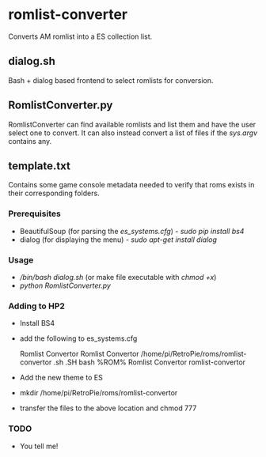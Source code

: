 # romlist-converter
Converts AM romlist into a ES collection list.

## dialog.sh
Bash + dialog based frontend to select romlists for conversion.

## RomlistConverter.py
RomlistConverter can find available romlists and list them and have the user select one to convert.
It can also instead convert a list of files if the *sys.argv* contains any.

## template.txt
Contains some game console metadata needed to verify that roms exists in their corresponding folders.

### Prerequisites
* BeautifulSoup (for parsing the *es_systems.cfg*) - _sudo pip install bs4_
* dialog (for displaying the menu) - _sudo apt-get install dialog_

### Usage
* _/bin/bash dialog.sh_ (or make file executable with *chmod +x*)
* _python RomlistConverter.py_

### Adding to HP2
* Install BS4
* add the following to es_systems.cfg
	
  <system>
    <name>Romlist Convertor</name>
    <fullname>Romlist Convertor</fullname>
    <path>/home/pi/RetroPie/roms/romlist-convertor</path>
    <extension>.sh .SH</extension>
    <command>bash %ROM%</command>
    <platform>Romlist Convertor</platform>
    <theme>romlist-convertor</theme>
  </system>

* Add the new theme to ES
* mkdir /home/pi/RetroPie/roms/romlist-convertor
* transfer the files to the above location and chmod 777

### TODO
* You tell me!
